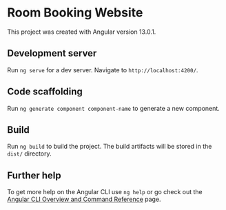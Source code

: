 # Room Booking Website

This project was created with Angular version 13.0.1.

## Development server

Run `ng serve` for a dev server. Navigate to `http://localhost:4200/`. 

## Code scaffolding

Run `ng generate component component-name` to generate a new component. 

## Build

Run `ng build` to build the project. The build artifacts will be stored in the `dist/` directory.

## Further help

To get more help on the Angular CLI use `ng help` or go check out the [Angular CLI Overview and Command Reference](https://angular.io/cli) page.
